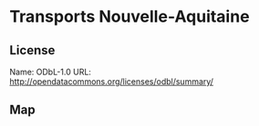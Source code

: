 # Transports Nouvelle-Aquitaine
    
## License

Name: ODbL-1.0
URL: http://opendatacommons.org/licenses/odbl/summary/

## Map

<WorldMap topic="stefan/public-transport/Transports_Nouvelle_Aquitaine/vehicle_positions/#" />
